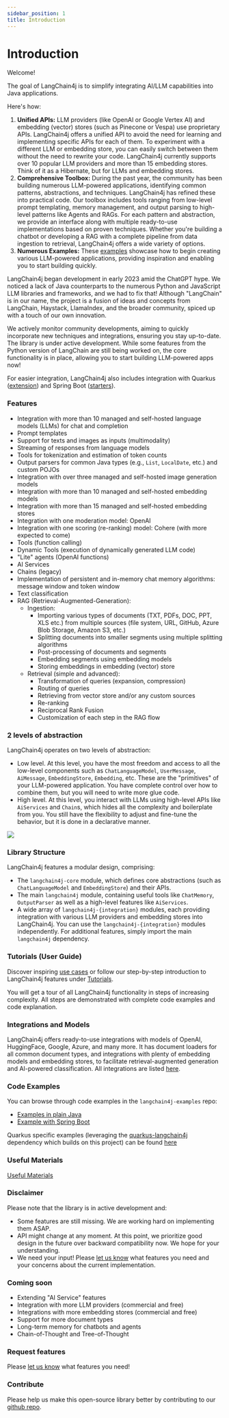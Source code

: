 ```yaml
---
sidebar_position: 1
title: Introduction
---
```


# Introduction

Welcome!

The goal of LangChain4j is to simplify integrating AI/LLM capabilities into Java applications.

Here's how:
1. **Unified APIs:**
LLM providers (like OpenAI or Google Vertex AI) and embedding (vector) stores (such as Pinecone or Vespa)
use proprietary APIs. LangChain4j offers a unified API to avoid the need for learning and implementing specific APIs for each of them.
To experiment with a different LLM or embedding store, you can easily switch between them without the need to rewrite your code.
LangChain4j currently supports over 10 popular LLM providers and more than 15 embedding stores.
Think of it as a Hibernate, but for LLMs and embedding stores.
2. **Comprehensive Toolbox:**
During the past year, the community has been building numerous LLM-powered applications,
identifying common patterns, abstractions, and techniques. LangChain4j has refined these into practical code.
Our toolbox includes tools ranging from low-level prompt templating, memory management, and output parsing
to high-level patterns like Agents and RAGs.
For each pattern and abstraction, we provide an interface along with multiple ready-to-use implementations based on proven techniques.
Whether you're building a chatbot or developing a RAG with a complete pipeline from data ingestion to retrieval,
LangChain4j offers a wide variety of options.
3. **Numerous Examples:**
These [examples](https://github.com/langchain4j/langchain4j-examples) showcase how to begin creating various LLM-powered applications,
providing inspiration and enabling you to start building quickly.

LangChain4j began development in early 2023 amid the ChatGPT hype.
We noticed a lack of Java counterparts to the numerous Python and JavaScript LLM libraries and frameworks,
and we had to fix that!
Although "LangChain" is in our name, the project is a fusion of ideas and concepts from LangChain, Haystack,
LlamaIndex, and the broader community, spiced up with a touch of our own innovation.

We actively monitor community developments, aiming to quickly incorporate new techniques and integrations,
ensuring you stay up-to-date.
The library is under active development. While some features from the Python version of LangChain
are still being worked on, the core functionality is in place, allowing you to start building LLM-powered apps now!

For easier integration, LangChain4j also includes integration with
Quarkus ([extension](https://quarkus.io/extensions/io.quarkiverse.langchain4j/quarkus-langchain4j-core))
and Spring Boot ([starters](https://github.com/langchain4j/langchain4j-spring)).

### Features
- Integration with more than 10 managed and self-hosted language models (LLMs) for chat and completion
- Prompt templates
- Support for texts and images as inputs (multimodality)
- Streaming of responses from language models
- Tools for tokenization and estimation of token counts
- Output parsers for common Java types (e.g., `List`, `LocalDate`, etc.) and custom POJOs
- Integration with over three managed and self-hosted image generation models
- Integration with more than 10 managed and self-hosted embedding models
- Integration with more than 15 managed and self-hosted embedding stores
- Integration with one moderation model: OpenAI
- Integration with one scoring (re-ranking) model: Cohere (with more expected to come)
- Tools (function calling)
- Dynamic Tools (execution of dynamically generated LLM code)
- "Lite" agents (OpenAI functions)
- AI Services
- Chains (legacy)
- Implementation of persistent and in-memory chat memory algorithms: message window and token window
- Text classification
- RAG (Retrieval-Augmented-Generation):
  - Ingestion:
    - Importing various types of documents (TXT, PDFs, DOC, PPT, XLS etc.) from multiple sources (file system, URL, GitHub, Azure Blob Storage, Amazon S3, etc.)
    - Splitting documents into smaller segments using multiple splitting algorithms
    - Post-processing of documents and segments
    - Embedding segments using embedding models
    - Storing embeddings in embedding (vector) store
  - Retrieval (simple and advanced):
    - Transformation of queries (expansion, compression)
    - Routing of queries
    - Retrieving from vector store and/or any custom sources
    - Re-ranking
    - Reciprocal Rank Fusion
    - Customization of each step in the RAG flow

### 2 levels of abstraction
LangChain4j operates on two levels of abstraction:
- Low level. At this level, you have the most freedom and access to all the low-level components such as
`ChatLanguageModel`, `UserMessage`, `AiMessage`, `EmbeddingStore`, `Embedding`, etc.
These are the "primitives" of your LLM-powered application.
You have complete control over how to combine them, but you will need to write more glue code.
- High level. At this level, you interact with LLMs using high-level APIs like `AiServices` and `Chain`s,
which hides all the complexity and boilerplate from you.
You still have the flexibility to adjust and fine-tune the behavior, but it is done in a declarative manner.

[![](/img/langchain4j-components.png)](/intro)

### Library Structure
LangChain4j features a modular design, comprising:
- The `langchain4j-core` module, which defines core abstractions (such as `ChatLanguageModel` and `EmbeddingStore`) and their APIs.
- The main `langchain4j` module, containing useful tools like `ChatMemory`, `OutputParser` as well as a high-level features like `AiServices`.
- A wide array of `langchain4j-{integration}` modules, each providing integration with various LLM providers and embedding stores into LangChain4j.
  You can use the `langchain4j-{integration}` modules independently. For additional features, simply import the main `langchain4j` dependency.

### Tutorials (User Guide)
Discover inspiring [use cases](/tutorials/#or-consider-some-of-the-use-cases) or follow our step-by-step introduction to LangChain4j features under [Tutorials](/category/tutorials).

You will get a tour of all LangChain4j functionality in steps of increasing complexity. All steps are demonstrated with complete code examples and code explanation.

### Integrations and Models
LangChain4j offers ready-to-use integrations with models of OpenAI, HuggingFace, Google, Azure, and many more. 
It has document loaders for all common document types, and integrations with plenty of embedding models and embedding stores, to facilitate retrieval-augmented generation and AI-powered classification.
All integrations are listed [here](/category/integrations).

### Code Examples

You can browse through code examples in the `langchain4j-examples` repo:

- [Examples in plain Java](https://github.com/langchain4j/langchain4j-examples/tree/main/other-examples/src/main/java)
- [Example with Spring Boot](https://github.com/langchain4j/langchain4j-examples/blob/main/spring-boot-example/src/test/java/dev/example/CustomerSupportApplicationTest.java)

Quarkus specific examples (leveraging the [quarkus-langchain4j](https://github.com/quarkiverse/quarkus-langchain4j)
dependency which builds on this project) can be
found [here](https://github.com/quarkiverse/quarkus-langchain4j/tree/main/samples)

### Useful Materials
[Useful Materials](https://docs.langchain4j.dev/useful-materials)

### Disclaimer

Please note that the library is in active development and:

- Some features are still missing. We are working hard on implementing them ASAP.
- API might change at any moment. At this point, we prioritize good design in the future over backward compatibility
  now. We hope for your understanding.
- We need your input! Please [let us know](https://github.com/langchain4j/langchain4j/issues/new/choose) what features
  you need and your concerns about the current implementation.

### Coming soon

- Extending "AI Service" features
- Integration with more LLM providers (commercial and free)
- Integrations with more embedding stores (commercial and free)
- Support for more document types
- Long-term memory for chatbots and agents
- Chain-of-Thought and Tree-of-Thought

### Request features

Please [let us know](https://github.com/langchain4j/langchain4j/issues/new/choose) what features you need!

### Contribute

Please help us make this open-source library better by contributing to our [github repo](https://github.com/langchain4j/langchain4j).

